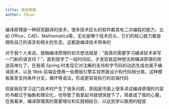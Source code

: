 ```yaml
---
title: 编译原理
author: JQiue
---
```


编译原理是一种研究翻译的技术，很多技术巨头的软件都具有二次编程的能力，比如 Office，CAD、Mathematica等，无论是哪个技术巨头，它们的核心能力都是拥有自己的语言和相关的生态，这都是编译技术带来的

对于我个人来说，接触编译原理的初次想法就是：“我真的需要学习编译技术来写一门新的语言吗？”，直到我学了一段时间后，才发现我这种想法把编译原理的用途简单化了，在我用 Spring 时发现它对注解的支持和字节码的动态生成也属于编译技术，以及 Web 前端会使用一些模板引擎实现界面设计和代码相分离，这种模板甚至支持条件分支，循环等语法，形成更容易执行的前端代码

但是我在学习这门技术时产生了很多问题，原因是市面上很多讲述编译原理的内容的书都过于抽象和理论化，也导致了我拿起书就很快放下了，简直成了我的心魔，在我看来，编译原理真的需要理论和实践相结合，以达到学以致用的程度

